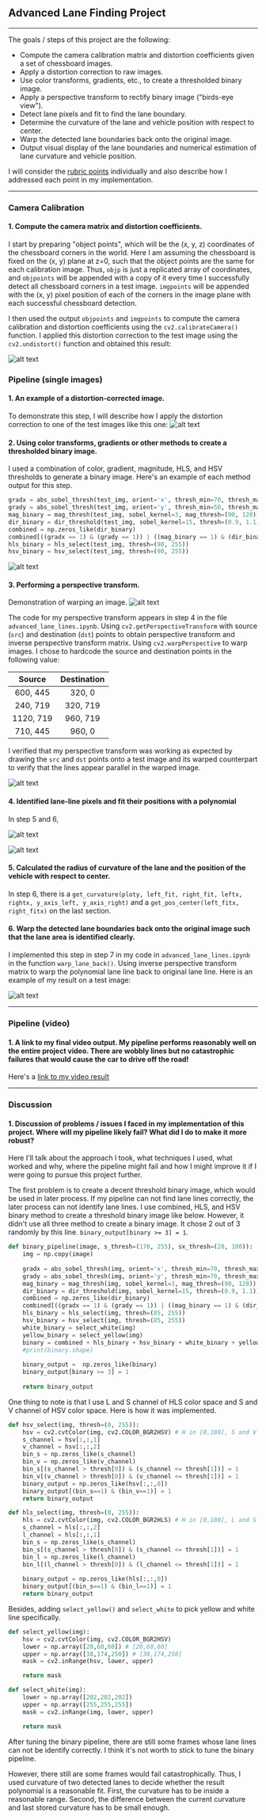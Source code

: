 ## Advanced Lane Finding Project

---

The goals / steps of this project are the following:

* Compute the camera calibration matrix and distortion coefficients given a set of chessboard images.
* Apply a distortion correction to raw images.
* Use color transforms, gradients, etc., to create a thresholded binary image.
* Apply a perspective transform to rectify binary image ("birds-eye view").
* Detect lane pixels and fit to find the lane boundary.
* Determine the curvature of the lane and vehicle position with respect to center.
* Warp the detected lane boundaries back onto the original image.
* Output visual display of the lane boundaries and numerical estimation of lane curvature and vehicle position.

[//]: # (Image References)

[final_text]: ./output_images/final_text.png
[final]: ./output_images/final.png
[find_curve]: ./output_images/find_curve.png
[window_fitting]: ./output_images/window_fitting.png
[undistorted_warped]: ./output_images/undistorted_warped.png
[example_undist_warp]: ./output_images/example_undist_warp.png
[binary_pipeline]: ./output_images/binary_pipeline.png
[binary_threshold]: ./output_images/binary_threshold.png
[Undistorted]: ./output_images/Undistorted.png
[chessboard_undistort]: ./output_images/chessboard_undistort.png

[project_video]: ./output_videos/project_video.mp4

I will consider the [rubric points](https://review.udacity.com/#!/rubrics/571/view) individually and also describe how I addressed each point in my implementation.  

---

### Camera Calibration

#### 1. Compute the camera matrix and distortion coefficients.

I start by preparing "object points", which will be the (x, y, z) coordinates of the chessboard corners in the world. Here I am assuming the chessboard is fixed on the (x, y) plane at z=0, such that the object points are the same for each calibration image.  Thus, `objp` is just a replicated array of coordinates, and `objpoints` will be appended with a copy of it every time I successfully detect all chessboard corners in a test image.  `imgpoints` will be appended with the (x, y) pixel position of each of the corners in the image plane with each successful chessboard detection.  

I then used the output `objpoints` and `imgpoints` to compute the camera calibration and distortion coefficients using the `cv2.calibrateCamera()` function.  I applied this distortion correction to the test image using the `cv2.undistort()` function and obtained this result: 

![alt text][chessboard_undistort]

### Pipeline (single images)

#### 1. An example of a distortion-corrected image.

To demonstrate this step, I will describe how I apply the distortion correction to one of the test images like this one:
![alt text][Undistorted]

#### 2. Using color transforms, gradients or other methods to create a thresholded binary image.

I used a combination of color, gradient, magnitude, HLS, and HSV thresholds to generate a binary image.  Here's an example of each method output for this step.

```python
gradx = abs_sobel_thresh(test_img, orient='x', thresh_min=70, thresh_max=255)
grady = abs_sobel_thresh(test_img, orient='y', thresh_min=50, thresh_max=255)
mag_binary = mag_thresh(test_img, sobel_kernel=3, mag_thresh=(90, 128))
dir_binary = dir_threshold(test_img, sobel_kernel=15, thresh=(0.9, 1.1))
combined = np.zeros_like(dir_binary)
combined[((gradx == 1) & (grady == 1)) | ((mag_binary == 1) & (dir_binary == 1))] = 1
hls_binary = hls_select(test_img, thresh=(90, 255))
hsv_binary = hsv_select(test_img, thresh=(90, 255))
```

![alt text][binary_threshold]

#### 3. Performing a perspective transform.

Demonstration of warping an image.
![alt text][example_undist_warp]

The code for my perspective transform appears in step 4 in the file `advanced_lane_lines.ipynb`. Using `cv2.getPerspectiveTransform` with source (`src`) and destination (`dst`) points to obtain perspective transform and inverse perspective transform matrix. Using `cv2.warpPerspective` to warp images. I chose to hardcode the source and destination points in the following value:

| Source        | Destination   | 
|:-------------:|:-------------:| 
| 600, 445      | 320, 0        | 
| 240, 719      | 320, 719      |
| 1120, 719     | 960, 719      |
| 710, 445      | 960, 0        |

I verified that my perspective transform was working as expected by drawing the `src` and `dst` points onto a test image and its warped counterpart to verify that the lines appear parallel in the warped image.

![alt text][undistorted_warped]

#### 4. Identified lane-line pixels and fit their positions with a polynomial

In step 5 and 6,

![alt text][window_fitting]

![alt text][find_curve]

#### 5. Calculated the radius of curvature of the lane and the position of the vehicle with respect to center.

In step 6, there is a `get_curvature(ploty, left_fit, right_fit, leftx, rightx, y_axis_left, y_axis_right)` and a `get_pos_center(left_fitx, right_fitx)` on the last section.

#### 6. Warp the detected lane boundaries back onto the original image such that the lane area is identified clearly.

I implemented this step in step 7 in my code in `advanced_lane_lines.ipynb` in the function `warp_lane_back()`. Using inverse perspective transform matrix to warp the polynomial lane line back to original lane line. Here is an example of my result on a test image:

![alt text][final_text]

---

### Pipeline (video)

#### 1. A link to my final video output.  My pipeline performs reasonably well on the entire project video. There are wobbly lines but no catastrophic failures that would cause the car to drive off the road!

Here's a [link to my video result][project_video]

---

### Discussion

#### 1. Discussion of problems / issues I faced in my implementation of this project.  Where will my pipeline likely fail?  What did I do to make it more robust?

Here I'll talk about the approach I took, what techniques I used, what worked and why, where the pipeline might fail and how I might improve it if I were going to pursue this project further.  

The first problem is to create a decent threshold binary image, which would be used in later process. If my pipeline can not find lane lines correctly, the later process can not identify lane lines. I use combined, HLS, and HSV binary method to create a threshold
binary image like below. However, it didn't use all three method to create a binary image. It chose 2 out of 3 randomly by this line. `binary_output[binary >= 3] = 1`.

```python
def binary_pipeline(image, s_thresh=(170, 255), sx_thresh=(20, 100)):
    img = np.copy(image)
    
    gradx = abs_sobel_thresh(img, orient='x', thresh_min=70, thresh_max=128)
    grady = abs_sobel_thresh(img, orient='y', thresh_min=70, thresh_max=128)
    mag_binary = mag_thresh(img, sobel_kernel=3, mag_thresh=(90, 128))
    dir_binary = dir_threshold(img, sobel_kernel=15, thresh=(0.9, 1.1))
    combined = np.zeros_like(dir_binary)
    combined[((gradx == 1) & (grady == 1)) | ((mag_binary == 1) & (dir_binary == 1))] = 1
    hls_binary = hls_select(img, thresh=(85, 255))
    hsv_binary = hsv_select(img, thresh=(85, 255))
    white_binary = select_white(img)
    yellow_binary = select_yellow(img)
    binary = combined + hls_binary + hsv_binary + white_binary + yellow_binary
    #print(binary.shape)
    
    binary_output =  np.zeros_like(binary)
    binary_output[binary >= 3] = 1
    
    return binary_output

```

One thing to note is that I use L and S channel of HLS color space and S and V channel of HSV color space. Here is how it was implemented.

```python
def hsv_select(img, thresh=(0, 255)):
    hsv = cv2.cvtColor(img, cv2.COLOR_BGR2HSV) # H in [0,180], S and V in [0,255]
    s_channel = hsv[:,:,1]
    v_channel = hsv[:,:,2]
    bin_s = np.zeros_like(s_channel)
    bin_v = np.zeros_like(v_channel)
    bin_s[(s_channel > thresh[0]) & (s_channel <= thresh[1])] = 1
    bin_v[(v_channel > thresh[0]) & (v_channel <= thresh[1])] = 1
    binary_output = np.zeros_like(hsv[:,:,0])
    binary_output[(bin_s==1) & (bin_v==1)] = 1
    return binary_output

def hls_select(img, thresh=(0, 255)):
    hls = cv2.cvtColor(img, cv2.COLOR_BGR2HLS) # H in [0,180], L and S in [0,255]
    s_channel = hls[:,:,2]
    l_channel = hls[:,:,1]
    bin_s = np.zeros_like(s_channel)
    bin_s[(s_channel > thresh[0]) & (s_channel <= thresh[1])] = 1
    bin_l = np.zeros_like(l_channel)
    bin_l[(l_channel > thresh[0]) & (l_channel <= thresh[1])] = 1
    
    binary_output = np.zeros_like(hls[:,:,0])
    binary_output[(bin_s==1) & (bin_l==1)] = 1
    return binary_output
```

Besides, adding `select_yellow()` and `select_white` to pick yellow and white line specifically.

```python
def select_yellow(img):
    hsv = cv2.cvtColor(img, cv2.COLOR_BGR2HSV)
    lower = np.array([20,60,60]) # [20,60,60]
    upper = np.array([38,174,250]) # [38,174,250]
    mask = cv2.inRange(hsv, lower, upper)

    return mask

def select_white(img):
    lower = np.array([202,202,202])
    upper = np.array([255,255,255])
    mask = cv2.inRange(img, lower, upper)

    return mask
```

After tuning the binary pipeline, there are still some frames whose lane lines can not be identify correctly. I think it's not worth to stick to tune the binary pipeline.

However, there still are some frames would fail catastrophically. Thus, I used curvature of two detected lanes to decide whether the result polynomial is a reasonable fit. First, the curvature has to be inside a reasonable range. Second, the difference between the current curvature and last stored curvature has to be small enough.

